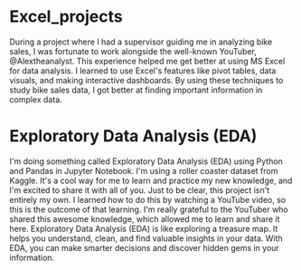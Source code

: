 # Excel_projects
During a project where I had a supervisor guiding me in analyzing bike sales, I was fortunate to work alongside the well-known YouTuber, @Alextheanalyst. This experience helped me get better at using MS Excel for data analysis. I learned to use Excel's features like pivot tables, data visuals, and making interactive dashboards. By using these techniques to study bike sales data, I got better at finding important information in complex data.
# Exploratory Data Analysis (EDA)
I'm doing something called Exploratory Data Analysis (EDA) using Python and Pandas in Jupyter Notebook. I'm using a roller coaster dataset from Kaggle. It's a cool way for me to learn and practice my new knowledge, and I'm excited to share it with all of you. Just to be clear, this project isn't entirely my own. I learned how to do this by watching a YouTube video, so this is the outcome of that learning. I'm really grateful to the YouTuber who shared this awesome knowledge, which allowed me to learn and share it here. Exploratory Data Analysis (EDA) is like exploring a treasure map. It helps you understand, clean, and find valuable insights in your data. With EDA, you can make smarter decisions and discover hidden gems in your information.
